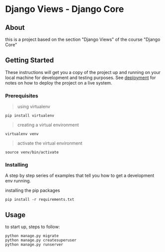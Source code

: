 # Django Views - Django Core

## About <a name = "about"></a>

this is a project based on the section "Django Views" of the course "Django Core"

## Getting Started <a name = "getting_started"></a>

These instructions will get you a copy of the project up and running on your local machine for development and testing purposes. See [deployment](#deployment) for notes on how to deploy the project on a live system.

### Prerequisites

> using virtualenv

```
pip install virtualenv
```

> creating a virtual environment

```
virtualenv venv
```


> activate the virtual environment

```
source venv/bin/activate
```

### Installing

A step by step series of examples that tell you how to get a development env running.

installing the pip packages

```
pip install -r requirements.txt
```


## Usage <a name = "usage"></a>

to start up, steps to follow:

```
python manage.py migrate
python manage.py createsuperuser
python manage.py runserver
```